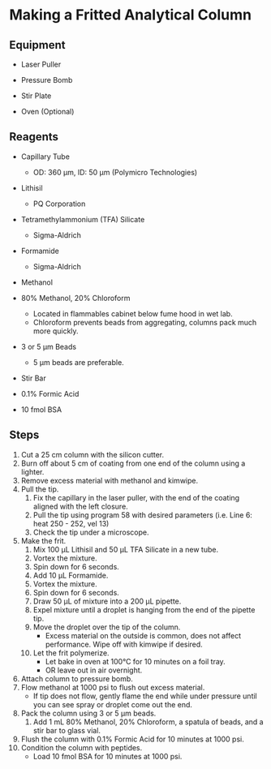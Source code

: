 # Making a Fritted Analytical Column

## Equipment

* Laser Puller

* Pressure Bomb

* Stir Plate

* Oven (Optional)

## Reagents

* Capillary Tube
    * OD: 360 μm, ID: 50 μm (Polymicro Technologies)

* Lithisil
    * PQ Corporation

* Tetramethylammonium (TFA) Silicate
    * Sigma-Aldrich

* Formamide
    * Sigma-Aldrich

* Methanol

* 80% Methanol, 20% Chloroform
    * Located in flammables cabinet below fume hood in wet lab.
    * Chloroform prevents beads from aggregating, columns pack much more
      quickly.

* 3 or 5 μm Beads
    * 5 μm beads are preferable.

* Stir Bar

* 0.1% Formic Acid

* 10 fmol BSA

## Steps

1. Cut a 25 cm column with the silicon cutter.
2. Burn off about 5 cm of coating from one end of the column using a lighter.
3. Remove excess material with methanol and kimwipe.
4. Pull the tip.
    1. Fix the capillary in the laser puller, with the end of the coating
       aligned with the left closure.
    2. Pull the tip using program 58 with desired parameters (i.e. Line 6: heat
       250 - 252, vel 13)
    3. Check the tip under a microscope.
5. Make the frit.
    1. Mix 100 μL Lithisil and 50 μL TFA Silicate in a new tube.
    2. Vortex the mixture.
    3. Spin down for 6 seconds.
    4. Add 10 μL Formamide.
    5. Vortex the mixture.
    6. Spin down for 6 seconds.
    7. Draw 50 μL of mixture into a 200 μL pipette.
    8. Expel mixture until a droplet is hanging from the end of the pipette tip.
    9. Move the droplet over the tip of the column.
        * Excess material on the outside is common, does not affect performance.
          Wipe off with kimwipe if desired.
    10. Let the frit polymerize.
        * Let bake in oven at 100°C for 10 minutes on a foil tray.
        * OR leave out in air overnight.
6. Attach column to pressure bomb.
7. Flow methanol at 1000 psi to flush out excess material.
    * If tip does not flow, gently flame the end while under pressure until you
      can see spray or droplet come out the end.
8. Pack the column using 3 or 5 μm beads.
    1. Add 1 mL 80% Methanol, 20% Chloroform, a spatula of beads, and a stir bar
       to glass vial.
9. Flush the column with 0.1% Formic Acid for 10 minutes at 1000 psi.
10. Condition the column with peptides.
    * Load 10 fmol BSA for 10 minutes at 1000 psi.
